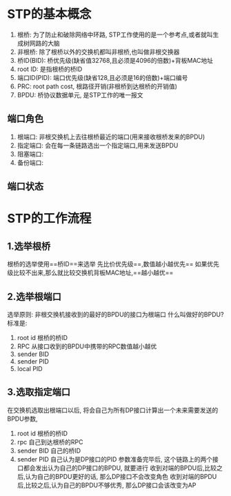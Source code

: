 # STP的基本概念

1. 根桥: 为了防止和破除网络中环路, STP工作使用的是一个参考点,或者就叫生成树网路的大脑
2. 非根桥: 除了根桥以外的交换机都叫非根桥,也叫做非根交换器
3. 桥ID(BID): 桥优先级(缺省值32768,且必须是4096的倍数)+背板MAC地址
4. root ID: 是指根桥的桥ID
5. 端口ID(PID):  端口优先级(缺省128,且必须是16的倍数)+端口编号
6. PRC: root path cost, 根路径开销(非根桥到达根桥的开销值)
7. BPDU: 桥协议数据单元, 是STP工作的唯一报文

## 端口角色

1. 根端口: 非根交换机上去往根桥最近的端口(用来接收根桥发来的BPDU)
2. 指定端口: 会在每一条链路选出一个指定端口,用来发送BPDU
3. 阻塞端口: 
4. 备份端口:

## 端口状态




# STP的工作流程

## 1.选举根桥

根桥的选举使用==桥ID==来选举
先比价优先级==,数值越小越优先==
如果优先级比较不出来,那么就比较交换机背板MAC地址,==越小越优==

## 2.选举根端口

选举原则: 非根交换机接收到的最好的BPDU的接口为根端口
什么叫做好的BPDU? 标准是:
1. root id                    根桥的桥ID
2. RPC                        从接口收到的BPDU中携带的RPC数值越小越优
3. sender BID
4. sender PID
5. local PID

## 3.选取指定端口

在交换机选取出根端口以后, 将会自己为所有DP接口计算出一个未来需要发送的BPDU参数,
1. root id                     根桥的桥ID 
2. rpc                          自己到达根桥的RPC
3. sender BID              自己的桥ID
4. sender PID              自己认为是DP接口的PID 
参数准备完毕后, 这个链路上的两个接口都会发出认为自己的DP接口的BPDU, 就要进行
收到对端的BPDU后,比较之后,认为自己的BPDU更好的话, 那么DP接口不会改变角色
收到对端的BPDU后,比较之后,认为自己的BPDU不够优秀, 那么DP接口会该改变为AP

